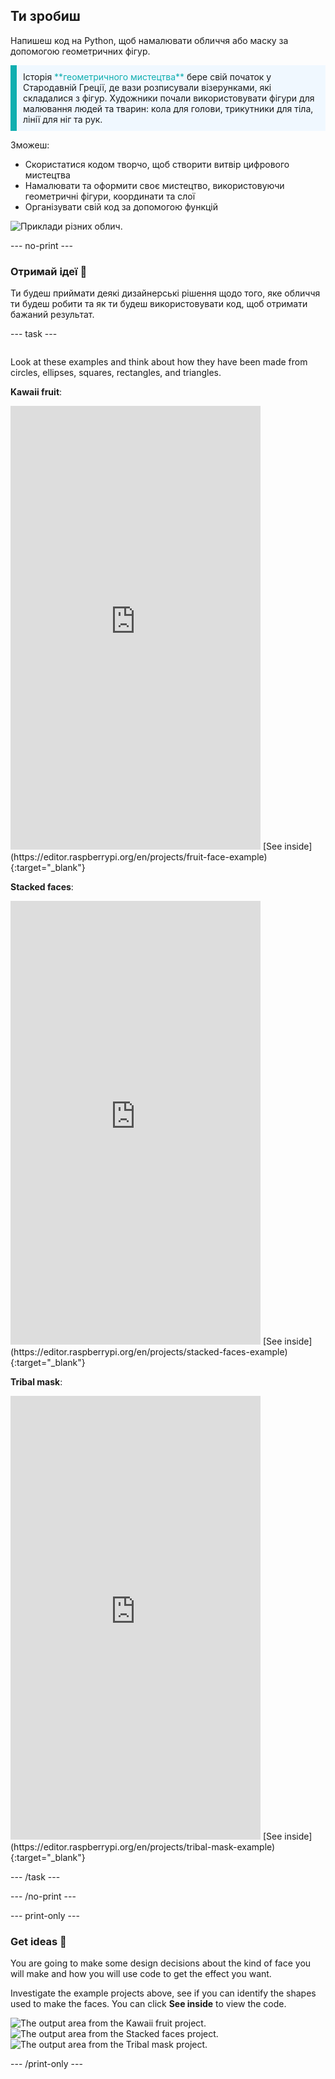 ## Ти зробиш

Напишеш код на Python, щоб намалювати обличчя або маску за допомогою геометричних фігур.

<p style="border-left: solid; border-width:10px; border-color: #0faeb0; background-color: aliceblue; padding: 10px;">
Історія <span style="color: #0faeb0">**геометричного мистецтва**</span> бере свій початок у Стародавній Греції, де вази розписували візерунками, які складалися з фігур. Художники почали використовувати фігури для малювання людей та тварин: кола для голови, трикутники для тіла, лінії для ніг та рук.
</p>

Зможеш:

+ Скористатися кодом творчо, щоб створити витвір цифрового мистецтва
+ Намалювати та оформити своє мистецтво, використовуючи геометричні фігури, координати та слої
+ Організувати свій код за допомогою функцій

![Приклади різних облич.](images/strip.png)

--- no-print ---

### Отримай ідеї 💭

Ти будеш приймати деякі дизайнерські рішення щодо того, яке обличчя ти будеш робити та як ти будеш використовувати код, щоб отримати бажаний результат.

--- task ---
<div style="display: flex; flex-wrap: wrap">
<div style="flex-basis: 175px; flex-grow: 1">

Look at these examples and think about how they have been made from circles, ellipses, squares, rectangles, and triangles.

**Kawaii fruit**:
<iframe src="https://editor.raspberrypi.org/en/embed/viewer/fruit-face-example" width="400" height="710" frameborder="0" marginwidth="0" marginheight="0" allowfullscreen>
</iframe> [See inside](https://editor.raspberrypi.org/en/projects/fruit-face-example){:target="_blank"}

**Stacked faces**:
<iframe src="https://editor.raspberrypi.org/en/embed/viewer/stacked-faces-example" width="400" height="710" frameborder="0" marginwidth="0" marginheight="0" allowfullscreen>
</iframe> [See inside](https://editor.raspberrypi.org/en/projects/stacked-faces-example){:target="_blank"}

**Tribal mask**:
<iframe src="https://editor.raspberrypi.org/en/embed/viewer/tribal-mask-example" width="400" height="710" frameborder="0" marginwidth="0" marginheight="0" allowfullscreen>
</iframe> [See inside](https://editor.raspberrypi.org/en/projects/tribal-mask-example){:target="_blank"}

--- /task ---

--- /no-print ---

--- print-only ---

### Get ideas 💭

You are going to make some design decisions about the kind of face you will make and how you will use code to get the effect you want.

Investigate the example projects above, see if you can identify the shapes used to make the faces. You can click **See inside** to view the code.

![The output area from the Kawaii fruit project.](images/smile.png) ![The output area from the Stacked faces project.](images/stacked.png) ![The output area from the Tribal mask project.](images/tribal.png)

--- /print-only ---

